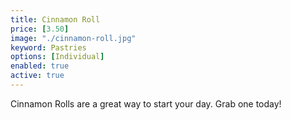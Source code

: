 ```yaml
---
title: Cinnamon Roll
price: [3.50]
image: "./cinnamon-roll.jpg"
keyword: Pastries
options: [Individual]
enabled: true
active: true
---
```

Cinnamon Rolls are a great way to start your day. Grab one today!

